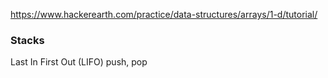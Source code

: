https://www.hackerearth.com/practice/data-structures/arrays/1-d/tutorial/

### Stacks
Last In First Out (LIFO)
push, pop
